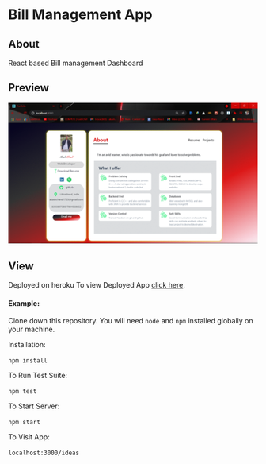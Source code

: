 # Bill Management App

## About

React based Bill management Dashboard

## Preview
![](preview.gif)

## View
Deployed on heroku
To view Deployed App [click here](https://bill-management-react.herokuapp.com/).

#### Example:  

Clone down this repository. You will need `node` and `npm` installed globally on your machine.  

Installation:

`npm install`  

To Run Test Suite:  

`npm test`  

To Start Server:

`npm start`  

To Visit App:

`localhost:3000/ideas`  
